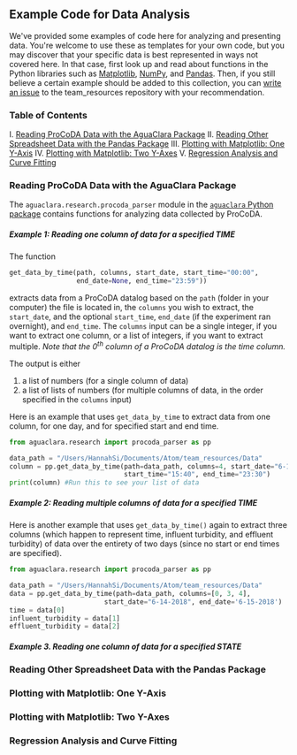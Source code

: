 ## Example Code for Data Analysis

We've provided some examples of code here for analyzing and presenting  data. You're welcome to use these as templates for your own code, but you may discover that your specific data is best represented in ways not covered here. In that case, first look up and read about functions in the Python libraries such as [Matplotlib](https://matplotlib.org/api/_as_gen/matplotlib.pyplot.html), [NumPy](https://docs.scipy.org/doc/numpy/reference/), and [Pandas](http://pandas.pydata.org/pandas-docs/version/0.15/tutorials.html). Then, if you still believe a certain example should be added to this collection, you  can [write an issue](https://github.com/AguaClara/team_resources/issues/new) to the team_resources repository with your recommendation.

### Table of Contents

I. [Reading ProCoDA Data with the AguaClara Package](#reading-procoda-data-with-the-aguaclara-package)
II. [Reading Other Spreadsheet Data with the Pandas Package](#reading-other-spreadsheet-data-with-the-pandas-package)
III. [Plotting with Matplotlib: One Y-Axis](#plotting-with-matplotlib-one-y-axis)
IV. [Plotting with Matplotlib: Two Y-Axes](#plotting-with-matplotlib-two-y-axes)
V. [Regression Analysis and Curve Fitting](#regression-analysis-and-curve-fitting)

### Reading ProCoDA Data with the AguaClara Package
The `aguaclara.research.procoda_parser` module in the [`aguaclara` Python package](https://github.com/AguaClara/aguaclara) contains functions for analyzing data collected by ProCoDA.

##### Example 1: Reading one column of data for a specified TIME
The function
```python
get_data_by_time(path, columns, start_date, start_time="00:00",
                 end_date=None, end_time="23:59"))
```
extracts data from a ProCoDA datalog based on the `path` (folder in your computer) the file is located in, the `columns` you wish to extract, the `start_date`, and the optional `start_time`, `end_date` (if the experiment ran overnight), and `end_time`. The `columns` input can be a single integer, if you want to extract one column, or a list of integers, if you want to extract multiple. *Note that the 0<sup>th</sup> column of a ProCoDA datalog is the time column.*

The output is either
1. a list of numbers (for a single column of data)
2. a list of lists of numbers (for multiple columns of data, in the order specified in the `columns` input)

<!-- Therefore, if we want to graph it, we can pass it directly to the ``plot()`` function from ``matplotlib.pyplot`` (see sections [III](#plotting-with-matplotlib-one-y-axis) and [IV](#plotting-with-matplotlib-two-y-axes)). -->

Here is an example that uses `get_data_by_time` to extract data from one column, for one day, and for specified start and end time.
```python
from aguaclara.research import procoda_parser as pp

data_path = "/Users/HannahSi/Documents/Atom/team_resources/Data"
column = pp.get_data_by_time(path=data_path, columns=4, start_date="6-14-2018",
                             start_time="15:40", end_time="23:30")
print(column) #Run this to see your list of data
```

##### Example 2: Reading multiple columns of data for a specified TIME
Here is another example that uses `get_data_by_time()` again to extract three columns (which happen to represent time, influent turbidity, and effluent turbidity) of data over the entirety of two days (since no start or end times are specified).

```python
from aguaclara.research import procoda_parser as pp

data_path = "/Users/HannahSi/Documents/Atom/team_resources/Data"
data = pp.get_data_by_time(path=data_path, columns=[0, 3, 4],
                        start_date="6-14-2018", end_date='6-15-2018')
time = data[0]
influent_turbidity = data[1]
effluent_turbidity = data[2]
```

##### Example 3. Reading one column of data for a specified STATE


### Reading Other Spreadsheet Data with the Pandas Package


### Plotting with Matplotlib: One Y-Axis


### Plotting with Matplotlib: Two Y-Axes


### Regression Analysis and Curve Fitting
